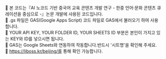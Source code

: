 📝 본 코드는『AI 노코드 기반 중국어 교육 콘텐츠 개발 연구 - 한중 언어·문화 콘텐츠 큐레이션을 중심으로 -』논문 개발에 사용된 코드입니다. <br>
📢 .gs 파일은 GAS(Google Apps Script) 코드 파일로 GAS에서 불러오기 하여 사용합니다. <br>
🔑 YOUR API KEY, YOUR FOLDER ID, YOUR SHEETS ID 부분은 본인이 가지고 있는 KEY와 ID를 넣으시면 됩니다. <br>
🔖 GAS는 Google Sheets와 연동하여 작동합니다.반드시 '시트명'을 확인해 주세요. <br>
🔗 https://liboss.kr/beijing/를 통해 확인 가능합니다. 
